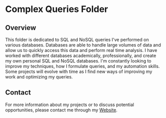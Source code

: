 # Complex Queries Folder

## Overview
This folder is dedicated to SQL and NoSQL queries I've performed on various databases. Databases are able to handle large volumes of data and allow us to quickly access this data and perform real time analysis. I have worked with different databases academically, professionally, and create my own personal SQL and NoSQL databases. I'm constantly looking to improve my techniques, how I formulate queries, and my automation skills. Some projects will evolve with time as I find new ways of improving my work and optimizing my queries.

## Contact
For more information about my projects or to discuss potential opportunities, please contact me through my [Website](http://Jade010.github.io).

